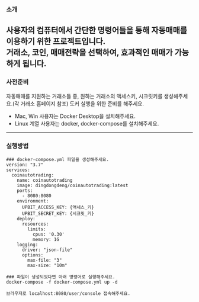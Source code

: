 ### 소개

사용자의 컴퓨터에서 간단한 명령어들을 통해 자동매매를 이용하기 위한 프로젝트입니다.  
거래소, 코인, 매매전략을 선택하여, 효과적인 매매가 가능하게 됩니다.  
---
### 사전준비

자동매매를 지원하는 거래소들 중, 원하는 거래소의 액세스키, 시크릿키를 생성해주세요.(각 거래소 홈페이지 참조) 
도커 실행을 위한 준비를 해주세요.   
 - Mac, Win 사용자는 Docker Desktop을 설치해주세요.
 - Linux 계열 사용자는 docker, docker-compose를 설치해주세요.

---
### 실행방법
```
### docker-compose.yml 파일을 생성해주세요.
version: "3.7"
services:
  coinautotrading:
    name: coinautotrading
    image: dingdongdeng/coinautotrading:latest
    ports:
      - 8080:8080
    environment:
      UPBIT_ACCESS_KEY: {액세스_키} 
      UPBIT_SECRET_KEY: {시크릿_키}
    deploy:
      resources:
        limits:
          cpus: '0.30'
          memory: 1G
    logging:
      driver: "json-file"
      options:
        max-file: "3"
        max-size: "10m"
```
```
### 파일이 생성되었다면 아래 명령어로 실행해주세요.
docker-compose -f docker-compose.yml up -d
```
```
브라우저로 localhost:8080/user/console 접속해주세요.
```
